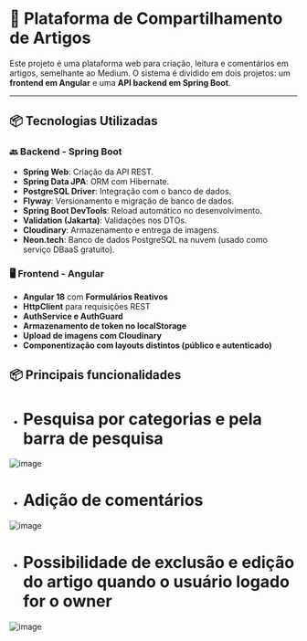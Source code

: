 # 📝 Plataforma de Compartilhamento de Artigos

Este projeto é uma plataforma web para criação, leitura e comentários em artigos, semelhante ao Medium. O sistema é dividido em dois projetos: um **frontend em Angular** e uma **API backend em Spring Boot**.

---

## 📦 Tecnologias Utilizadas

### 🔙 Backend - Spring Boot

- **Spring Web**: Criação da API REST.
- **Spring Data JPA**: ORM com Hibernate.
- **PostgreSQL Driver**: Integração com o banco de dados.
- **Flyway**: Versionamento e migração de banco de dados.
- **Spring Boot DevTools**: Reload automático no desenvolvimento.
- **Validation (Jakarta)**: Validações nos DTOs.
- **Cloudinary**: Armazenamento e entrega de imagens.
- **Neon.tech**: Banco de dados PostgreSQL na nuvem (usado como serviço DBaaS gratuito).

### 🖥️ Frontend - Angular

- **Angular 18** com **Formulários Reativos**
- **HttpClient** para requisições REST
- **AuthService e AuthGuard**
- **Armazenamento de token no localStorage**
- **Upload de imagens com Cloudinary**
- **Componentização com layouts distintos (público e autenticado)**

 
 ## 📦 Principais funcionalidades
- # **Pesquisa por categorias e pela barra de pesquisa**

 ![image](https://github.com/user-attachments/assets/7085f9ba-8b62-48e2-bbf4-c1c2fde18681)

- # **Adição de comentários**

 ![image](https://github.com/user-attachments/assets/f2031213-eba4-42df-8875-1303706277dd)

- #  **Possibilidade de exclusão e edição do artigo quando o usuário logado for o owner**

 ![image](https://github.com/user-attachments/assets/16a20ab6-9930-4a9c-b1c8-8877d51a4549)

